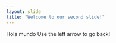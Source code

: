 ```yaml
---
layout: slide
title: "Welcome to our second slide!"
---
```

Hola mundo
Use the left arrow to go back!
